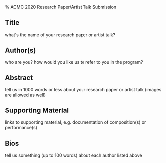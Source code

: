% ACMC 2020 Research Paper/Artist Talk Submission

## Title

what's the name of your research paper or artist talk?

## Author(s)

who are you? how would you like us to refer to you in the program?

## Abstract

tell us in 1000 words or less about your research paper or artist talk (images
are allowed as well)

## Supporting Material

links to supporting material, e.g. documentation of composition(s) or performance(s)

## Bios

tell us something (up to 100 words) about each author listed above
